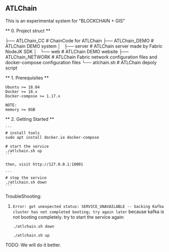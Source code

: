 ## ATLChain

This is an experimental system  for "BLOCKCHAIN + GIS"

** 0. Project struct **

├── ATLChain_CC         # ChainCode for ATLChain
├── ATLChain_DEMO       # ATLChain DEMO system
│   ├── server              # ATLChain server made by Fabric NodeJK SDK
│   └── web                 # ATLChain DEMO website
├── ATLChain_NETWORK    # ATLChain Fabric network configuration files and docker-compose configuration files
└── atlchain.sh         # ATLChain depoly script


** 1. Prerequisites ** 

    Ubuntu >= 18.04 
    Docker >= 18.x 
    Docker-compose >= 1.17.x

    NOTE:
    memory >= 8GB

** 2. Getting Started **

    ```
    # install tools
    sudo apt install docker.io docker-compose    

    # start the service
    ./atlchain.sh up
    ```

    then, visit http://127.0.0.1:10001

    ```
    # stop the service
    ./atlchain.sh down
    ```


TroubleShooting:

1. ```Error: got unexpected status: SERVICE_UNAVAILABLE -- backing Kafka cluster has not completed booting; try again later``` because kafka is not booting completely.
    try to start the service again:
    ```
    ./atlchain.sh down
    
    ./atlchain.sh up
    ```
    
TODO: We will do it better.
